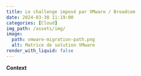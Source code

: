 ```yaml
---
title: Le challenge imposé par VMware / Broadcom
date: 2024-03-30 11:19:00
categories: [Cloud]
img_path: /assets/img/
image:
  path: vmware-migration-path.png
  alt: Matrice de solution VMware
render_with_liquid: false
---
```


**Context**
